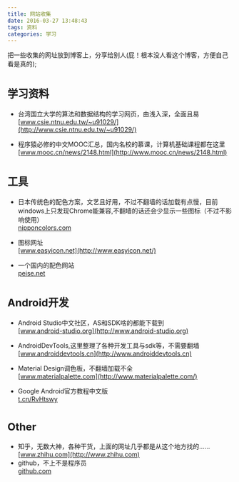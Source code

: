 ```yaml
---
title: 网站收集
date: 2016-03-27 13:48:43
tags: 资料
categories: 学习
---
```

把一些收集的网址放到博客上，分享给别人(屁！根本没人看这个博客，方便自己看是真的);
# <small>学习资料</small>
+ 台湾国立大学的算法和数据结构的学习网页，由浅入深，全面且易  
  [www.csie.ntnu.edu.tw/~u91029/](http://www.csie.ntnu.edu.tw/~u91029/)

+ 程序猿必修的中文MOOC汇总，国内名校的慕课，计算机基础课程都在这里
  [www.mooc.cn/news/2148.html](http://www.mooc.cn/news/2148.html)
  <!--more-->  

# <small>工具</small>
+ 日本传统色的配色方案，文艺且好用，不过不翻墙的话加载有点慢，目前windows上只发现Chrome能兼容,不翻墙的话还会少显示一些图标（不过不影响使用）  
  [nipponcolors.com](http://nipponcolors.com)

+ 图标网址  
  [www.easyicon.net](http://www.easyicon.net/)

+ 一个国内的配色网站  
  [peise.net](http://peise.net/)

# <small>Android开发</small>
+ Android Studio中文社区，AS和SDK啥的都能下载到  
  [www.android-studio.org](http://www.android-studio.org)

+ AndroidDevTools,这里整理了各种开发工具与sdk等，不需要翻墙  
  [www.androiddevtools.cn](http://www.androiddevtools.cn)

+ Material Design调色板，不翻墙加载不全  
  [www.materialpalette.com](http://www.materialpalette.com/)

+ Google Android官方教程中文版  
  [t.cn/RvHtswy](http://t.cn/RvHtswy)

# <small>Other</small>
+ 知乎，无数大神，各种干货，上面的网址几乎都是从这个地方找的……  
  [www.zhihu.com](http://www.zhihu.com)
+ github，不上不是程序员  
  [github.com](http://github.com)